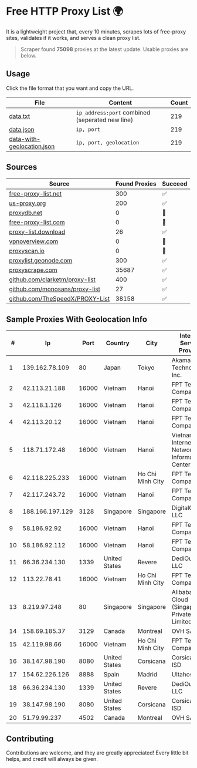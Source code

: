 
# Free HTTP Proxy List 🌍

It is a lightweight project that, every 10 minutes, scrapes lots of free-proxy sites, validates if it works, and serves a clean proxy list.


> Scraper found **75098** proxies at the latest update. Usable proxies are below.

## Usage

Click the file format that you want and copy the URL.


|File|Content|Count|
|----|-------|-----|
|[data.txt](https://raw.githubusercontent.com/themiralay/Proxy-List-World/master/data.txt)|`ip_address:port` combined (seperated new line)|219|
|[data.json](https://raw.githubusercontent.com/themiralay/Proxy-List-World/master/data.json)|`ip, port`|219|
|[data-with-geolocation.json](https://raw.githubusercontent.com/themiralay/Proxy-List-World/master/data-with-geolocation.json)|`ip, port, geolocation`|219|

## Sources

|Source|Found Proxies|Succeed|
|------|-------------|-------|
|[free-proxy-list.net](https://free-proxy-list.net)|300|✅|
|[us-proxy.org](https://www.us-proxy.org)|200|✅|
|[proxydb.net](http://proxydb.net)|0|🚫|
|[free-proxy-list.com](https://free-proxy-list.com/?page=&port=&type%5B%5D=http&type%5B%5D=https&up_time=0&search=Search)|0|🚫|
|[proxy-list.download](https://www.proxy-list.download/HTTP)|26|✅|
|[vpnoverview.com](https://vpnoverview.com/privacy/anonymous-browsing/free-proxy-servers)|0|🚫|
|[proxyscan.io](https://www.proxyscan.io)|0|🚫|
|[proxylist.geonode.com](https://proxylist.geonode.com/api/proxy-list?limit=300&page=1&sort_by=lastChecked&sort_type=desc&protocols=http,https)|300|✅|
|[proxyscrape.com](https://api.proxyscrape.com/v2/?request=displayproxies&protocol=http&timeout=10000&country=all&ssl=all&anonymity=all)|35687|✅|
|[github.com/clarketm/proxy-list](https://raw.githubusercontent.com/clarketm/proxy-list/master/proxy-list-raw.txt)|400|✅|
|[github.com/monosans/proxy-list](https://raw.githubusercontent.com/monosans/proxy-list/main/proxies/http.txt)|27|✅|
|[github.com/TheSpeedX/PROXY-List](https://raw.githubusercontent.com/TheSpeedX/PROXY-List/master/http.txt)|38158|✅|


## Sample Proxies With Geolocation Info

|#|Ip|Port|Country|City|Internet Service Provider|
|-|--|----|-------|----|-------------------------|
|1|139.162.78.109|80|Japan|Tokyo|Akamai Technologies, Inc.|
|2|42.113.21.188|16000|Vietnam|Hanoi|FPT Telecom Company|
|3|42.118.1.126|16000|Vietnam|Hanoi|FPT Telecom Company|
|4|42.113.20.12|16000|Vietnam|Hanoi|FPT Telecom Company|
|5|118.71.172.48|16000|Vietnam|Hanoi|Vietnam Internet Network Information Center|
|6|42.118.225.233|16000|Vietnam|Ho Chi Minh City|FPT Telecom Company|
|7|42.117.243.72|16000|Vietnam|Hanoi|FPT Telecom Company|
|8|188.166.197.129|3128|Singapore|Singapore|DigitalOcean, LLC|
|9|58.186.92.92|16000|Vietnam|Hanoi|FPT Telecom Company|
|10|58.186.92.112|16000|Vietnam|Hanoi|FPT Telecom Company|
|11|66.36.234.130|1339|United States|Revere|DediOutlet, LLC|
|12|113.22.78.41|16000|Vietnam|Ho Chi Minh City|FPT Telecom Company|
|13|8.219.97.248|80|Singapore|Singapore|Alibaba Cloud (Singapore) Private Limited|
|14|158.69.185.37|3129|Canada|Montreal|OVH SAS|
|15|42.119.98.66|16000|Vietnam|Ho Chi Minh City|FPT Telecom Company|
|16|38.147.98.190|8080|United States|Corsicana|Corsicana ISD|
|17|154.62.226.126|8888|Spain|Madrid|Ultahost, Inc.|
|18|66.36.234.130|1339|United States|Revere|DediOutlet, LLC|
|19|38.147.98.190|8080|United States|Corsicana|Corsicana ISD|
|20|51.79.99.237|4502|Canada|Montreal|OVH SAS|



## Contributing

Contributions are welcome, and they are greatly appreciated! Every
little bit helps, and credit will always be given.

